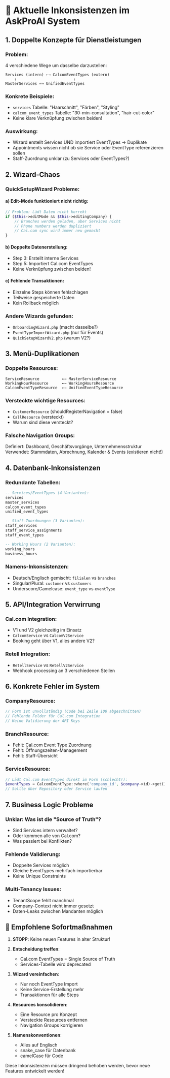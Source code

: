 # 🔴 Aktuelle Inkonsistenzen im AskProAI System

## 1. Doppelte Konzepte für Dienstleistungen

### Problem:
4 verschiedene Wege um dasselbe darzustellen:

```
Services (intern) ←→ CalcomEventTypes (extern)
    ↓                         ↓
MasterServices ←→ UnifiedEventTypes
```

### Konkrete Beispiele:
- `services` Tabelle: "Haarschnitt", "Färben", "Styling"
- `calcom_event_types` Tabelle: "30-min-consultation", "hair-cut-color"
- Keine klare Verknüpfung zwischen beiden!

### Auswirkung:
- Wizard erstellt Services UND importiert EventTypes → Duplikate
- Appointments wissen nicht ob sie Service oder EventType referenzieren sollen
- Staff-Zuordnung unklar (zu Services oder EventTypes?)

## 2. Wizard-Chaos

### QuickSetupWizard Probleme:

#### a) Edit-Mode funktioniert nicht richtig:
```php
// Problem: Lädt Daten nicht korrekt
if ($this->editMode && $this->editingCompany) {
    // Branches werden geladen, aber Services nicht
    // Phone numbers werden dupliziert
    // Cal.com sync wird immer neu gemacht
}
```

#### b) Doppelte Datenerstellung:
- Step 3: Erstellt interne Services
- Step 5: Importiert Cal.com EventTypes
- Keine Verknüpfung zwischen beiden!

#### c) Fehlende Transaktionen:
- Einzelne Steps können fehlschlagen
- Teilweise gespeicherte Daten
- Kein Rollback möglich

### Andere Wizards gefunden:
- `OnboardingWizard.php` (macht dasselbe?)
- `EventTypeImportWizard.php` (nur für Events)
- `QuickSetupWizardV2.php` (warum V2?)

## 3. Menü-Duplikationen

### Doppelte Resources:
```
ServiceResource          ←→ MasterServiceResource
WorkingHourResource      ←→ WorkingHoursResource  
CalcomEventTypeResource  ←→ UnifiedEventTypeResource
```

### Versteckte wichtige Resources:
- `CustomerResource` (shouldRegisterNavigation = false)
- `CallResource` (versteckt)
- Warum sind diese versteckt?

### Falsche Navigation Groups:
Definiert: Dashboard, Geschäftsvorgänge, Unternehmensstruktur
Verwendet: Stammdaten, Abrechnung, Kalender & Events (existieren nicht!)

## 4. Datenbank-Inkonsistenzen

### Redundante Tabellen:
```sql
-- Services/EventTypes (4 Varianten):
services
master_services  
calcom_event_types
unified_event_types

-- Staff-Zuordnungen (3 Varianten):
staff_services
staff_service_assignments
staff_event_types

-- Working Hours (2 Varianten):
working_hours
business_hours
```

### Namens-Inkonsistenzen:
- Deutsch/Englisch gemischt: `filialen` vs `branches`
- Singular/Plural: `customer` vs `customers`
- Underscore/Camelcase: `event_type` vs `eventType`

## 5. API/Integration Verwirrung

### Cal.com Integration:
- V1 und V2 gleichzeitig im Einsatz
- `CalcomService` vs `CalcomV2Service`
- Booking geht über V1, alles andere V2?

### Retell Integration:
- `RetellService` vs `RetellV2Service`
- Webhook processing an 3 verschiedenen Stellen

## 6. Konkrete Fehler im System

### CompanyResource:
```php
// Form ist unvollständig (Code bei Zeile 100 abgeschnitten)
// Fehlende Felder für Cal.com Integration
// Keine Validierung der API Keys
```

### BranchResource:
- Fehlt: Cal.com Event Type Zuordnung
- Fehlt: Öffnungszeiten-Management
- Fehlt: Staff-Übersicht

### ServiceResource:
```php
// Lädt Cal.com EventTypes direkt im Form (schlecht!):
$eventTypes = CalcomEventType::where('company_id', $company->id)->get();
// Sollte über Repository oder Service laufen
```

## 7. Business Logic Probleme

### Unklar: Was ist die "Source of Truth"?
- Sind Services intern verwaltet?
- Oder kommen alle von Cal.com?
- Was passiert bei Konflikten?

### Fehlende Validierung:
- Doppelte Services möglich
- Gleiche EventTypes mehrfach importierbar
- Keine Unique Constraints

### Multi-Tenancy Issues:
- TenantScope fehlt manchmal
- Company-Context nicht immer gesetzt
- Daten-Leaks zwischen Mandanten möglich

## 🎯 Empfohlene Sofortmaßnahmen

1. **STOPP**: Keine neuen Features in alter Struktur!

2. **Entscheidung treffen**:
   - Cal.com EventTypes = Single Source of Truth
   - Services-Tabelle wird deprecated

3. **Wizard vereinfachen**:
   - Nur noch EventType Import
   - Keine Service-Erstellung mehr
   - Transaktionen für alle Steps

4. **Resources konsolidieren**:
   - Eine Resource pro Konzept
   - Versteckte Resources entfernen
   - Navigation Groups korrigieren

5. **Namenskonventionen**:
   - Alles auf Englisch
   - snake_case für Datenbank
   - camelCase für Code

Diese Inkonsistenzen müssen dringend behoben werden, bevor neue Features entwickelt werden!
